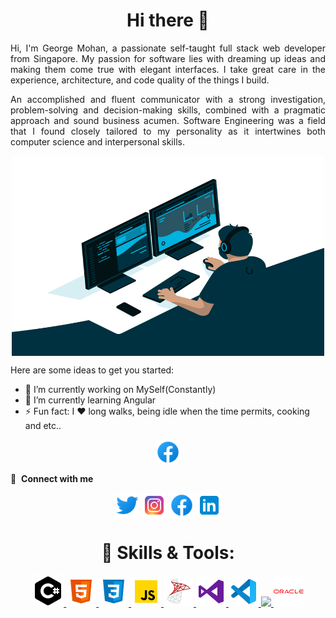 ### <h1 align="center"> Hi there 👋</h1> 

<p align="justify">Hi, I'm George Mohan, a passionate self-taught full stack web developer from Singapore. My passion for software lies with dreaming up ideas and making them come true with elegant interfaces. I take great care in the experience, architecture, and code quality of the things I build.</p>

<p align="justify">An accomplished and fluent communicator with a strong investigation, problem-solving and decision-making skills, combined with a pragmatic approach and sound business acumen. Software Engineering was a field that I found closely tailored to my personality as it intertwines both computer science and interpersonal skills.</p>

<p align="center"><img align="center" alt="GIF" src="https://github.com/mohanbastian/mohanbastian/blob/main/Assets/image_processing20210918-17862-nvbxxl.gif" width="500" height="320" /></p>

Here are some ideas to get you started:
- 🔭 I’m currently working on MySelf(Constantly)
- 🌱 I’m currently learning Angular
- ⚡ Fun fact: I ❤️ long walks, being idle when the time permits, cooking and etc..

<p align="center"><img align="center" src="https://github.com/mohanbastian/mohanbastian/blob/main/Assets/facebook-48.png" alt="George Mohan Bastiampillai" height="40" width="40" /></p>

🔗 &nbsp;**Connect with me**
<p align="center">
<a href="https://twitter.com/gmbastiampillai" target="blank"><img align="center" src="https://github.com/mohanbastian/mohanbastian/blob/main/Assets/twitter-48.png" alt="George Mohan Bastiampillai" height="40" width="40" /></a>
<a href="https://www.instagram.com/gmbastiampillai/" target="blank"><img align="center" src="https://github.com/mohanbastian/mohanbastian/blob/main/Assets/instagram-48.png" alt="George Mohan Bastiampillai" height="40" width="40" /></a>
<a href="https://www.facebook.com/mohan.bastian" target="blank"><img align="center" src="https://github.com/mohanbastian/mohanbastian/blob/main/Assets/facebook-48.png" alt="George Mohan Bastiampillai" height="40" width="40" /></a>  
  <a href="https://www.linkedin.com/in/mohanbastiampillai/" target="blank"><img align="center" src="https://github.com/mohanbastian/mohanbastian/blob/main/Assets/linkedin-48.png" alt="George Mohan Bastiampillai" height="40" width="40" /></a>  
  
  <h1 align="center"> 🔧 Skills & Tools: </h1>
  
  <p align="center">
  <a href="https://docs.microsoft.com/en-us/dotnet/csharp/">
    <img src="https://github.com/mohanbastian/mohanbastian/blob/main/Assets/c-sharp-logo-50.png">
  </a>
  <a href="https://html.com/">
    <img src="https://github.com/mohanbastian/mohanbastian/blob/main/Assets/icons8-html-5-48.png">
  </a>
  <a href="https://www.w3schools.com/css/">
    <img src="https://github.com/mohanbastian/mohanbastian/blob/main/Assets/icons8-css3-48.png">
  </a>
  <a href="https://www.javascript.com/">
    <img src="https://github.com/mohanbastian/mohanbastian/blob/main/Assets/icons8-javascript-48.png">
  </a>
  <a href="https://www.microsoft.com/en-us/sql-server">
    <img src="https://github.com/mohanbastian/mohanbastian/blob/main/Assets/icons8-microsoft-sql-server-48.png">
  </a>
  <a href="https://visualstudio.microsoft.com/">
    <img src="https://github.com/mohanbastian/mohanbastian/blob/main/Assets/icons8-visual-studio-48.png">
  </a>
  <a href="https://code.visualstudio.com/">
    <img src="https://github.com/mohanbastian/mohanbastian/blob/main/Assets/visual-studio-code-2019-48.png">
  </a>
  <a href="https://www.json.org/json-en.html">
    <img src="https://img.shields.io/badge/JSON-000000?style=for-the-badge&logo=JSON&logoColor=white">
  </a>
  <a href="https://www.oracle.com/sg/index.html">
    <img src="https://github.com/mohanbastian/mohanbastian/blob/main/Assets/icons8-oracle-logo-48.png">
  </a>
  
</p>
<!--
**mohanbastian/mohanbastian** is a ✨ _special_ ✨ repository because its `README.md` (this file) appears on your GitHub profile. 
-->
